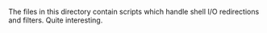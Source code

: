 The files in this directory contain scripts which handle shell I/O redirections and filters. Quite interesting.
